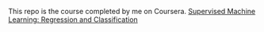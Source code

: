 This repo is the course completed by me on Coursera.
[Supervised Machine Learning: Regression and Classification](https://www.coursera.org/learn/machine-learning/home/)
